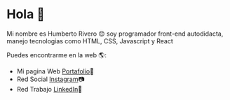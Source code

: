 

<!--
**danieldamian09/danieldamian09** is a ✨ _special_ ✨ repository because its `README.md` (this file) appears on your GitHub profile.

Here are some ideas to get you started:

- 🔭 I’m currently working on ...
- 🌱 I’m currently learning ...
- 👯 I’m looking to collaborate on ...
- 🤔 I’m looking for help with ...
- 💬 Ask me about ...
- 📫 How to reach me: ...
-  Pronouns: ...
- ⚡ Fun fact: ...
-->

# Hola 👋

Mi nombre es Humberto Rivero 😊 soy programador front-end autodidacta, manejo tecnologias como HTML, CSS, Javascript y React

Puedes encontrarme en la web 🌎:
- Mi pagina Web <a href="https://humbertorivero.netlify.app/">Portafolio</a>🚀
- Red Social <a href="https://www.instagram.com/daniel_rivero09/">Instagram</a>📷
- Red Trabajo <a href="https://www.linkedin.com/in/humberto-rivero-rivero-castro/">LinkedIn</a>💼



